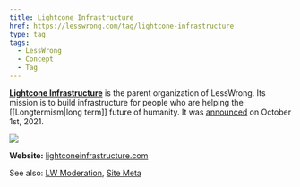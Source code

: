 ```yaml
---
title: Lightcone Infrastructure
href: https://lesswrong.com/tag/lightcone-infrastructure
type: tag
tags:
  - LessWrong
  - Concept
  - Tag
---
```


[**Lightcone Infrastructure**](https://www.lightconeinfrastructure.com/)  is the parent organization of LessWrong. Its mission is to build infrastructure for people who are helping the [[Longtermism|long term]] future of humanity. It was [announced](https://www.lesswrong.com/posts/eR7Su77N2nK3e5YRZ/) on October 1st, 2021.

![](https://39669.cdn.cke-cs.com/rQvD3VnunXZu34m86e5f/images/19f81bb3a671af655ea5d7ac08f1916c211ec158b55f78c7.png)

**Website:** [lightconeinfrastructure.com](https://www.lightconeinfrastructure.com/)

See also: [LW Moderation](lw-moderation), [Site Meta](site-meta)